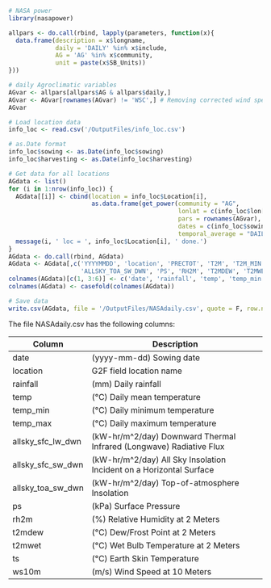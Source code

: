 ```r
# NASA power
library(nasapower)

allpars <- do.call(rbind, lapply(parameters, function(x){
  data.frame(description = x$longname, 
             daily = 'DAILY' %in% x$include, 
             AG = 'AG' %in% x$community, 
             unit = paste(x$SB_Units))
}))

# daily Agroclimatic variables
AGvar <- allpars[allpars$AG & allpars$daily,]
AGvar <- AGvar[rownames(AGvar) != 'WSC',] # Removing corrected wind speed because it's not available 
AGvar

# Load location data
info_loc <- read.csv('/OutputFiles/info_loc.csv')

# as.Date format
info_loc$sowing <- as.Date(info_loc$sowing)
info_loc$harvesting <- as.Date(info_loc$harvesting)

# Get data for all locations
AGdata <- list()
for (i in 1:nrow(info_loc)) {
  AGdata[[i]] <- cbind(location = info_loc$Location[i],
                       as.data.frame(get_power(community = "AG",
                                               lonlat = c(info_loc$lon[i], info_loc$lat[i]),
                                               pars = rownames(AGvar),
                                               dates = c(info_loc$sowing[i], info_loc$harvesting[i]),
                                               temporal_average = "DAILY")))
  message(i, ' loc = ', info_loc$Location[i], ' done.')
}
AGdata <- do.call(rbind, AGdata)
AGdata <- AGdata[,c('YYYYMMDD', 'location', 'PRECTOT', 'T2M', 'T2M_MIN', 'T2M_MAX', 'ALLSKY_SFC_LW_DWN', 'ALLSKY_SFC_SW_DWN',
                    'ALLSKY_TOA_SW_DWN', 'PS', 'RH2M', 'T2MDEW', 'T2MWET', 'TS', 'WS10M')]
colnames(AGdata)[c(1, 3:6)] <- c('date', 'rainfall', 'temp', 'temp_min', 'temp_max')
colnames(AGdata) <- casefold(colnames(AGdata))

# Save data
write.csv(AGdata, file = '/OutputFiles/NASAdaily.csv', quote = F, row.names = F)
```


The file NASAdaily.csv has the following columns:

|Column|Description|
|------|-----------|
|date| (yyyy-mm-dd) Sowing date |
|location| G2F field location name |
|rainfall| (mm) Daily rainfall |
|temp| (°C) Daily mean temperature |
|temp_min| (°C) Daily minimum temperature |
|temp_max| (°C) Daily maximum temperature |
|allsky_sfc_lw_dwn| (kW-hr/m^2/day) Downward Thermal Infrared (Longwave) Radiative Flux|
|allsky_sfc_sw_dwn| (kW-hr/m^2/day) All Sky Insolation Incident on a Horizontal Surface|
|allsky_toa_sw_dwn| (kW-hr/m^2/day) Top-of-atmosphere Insolation|
|ps|(kPa) Surface Pressure|
|rh2m|(%) Relative Humidity at 2 Meters|
|t2mdew|(°C) Dew/Frost Point at 2 Meters|
|t2mwet|(°C) Wet Bulb Temperature at 2 Meters|
|ts|(°C) Earth Skin Temperature|
|ws10m| (m/s) Wind Speed at 10 Meters|




